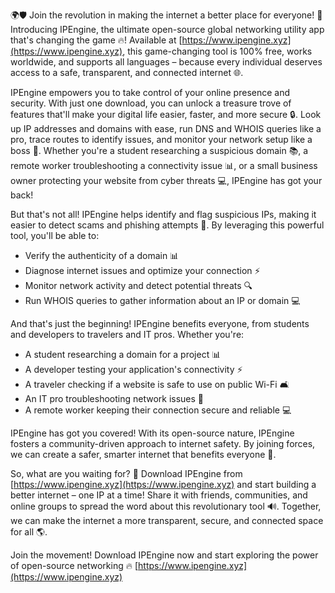 🌍🛡️ Join the revolution in making the internet a better place for everyone! 🚀 Introducing IPEngine, the ultimate open-source global networking utility app that's changing the game 🔥! Available at [https://www.ipengine.xyz](https://www.ipengine.xyz), this game-changing tool is 100% free, works worldwide, and supports all languages – because every individual deserves access to a safe, transparent, and connected internet 🌐.

IPEngine empowers you to take control of your online presence and security. With just one download, you can unlock a treasure trove of features that'll make your digital life easier, faster, and more secure 🔒. Look up IP addresses and domains with ease, run DNS and WHOIS queries like a pro, trace routes to identify issues, and monitor your network setup like a boss 👀. Whether you're a student researching a suspicious domain 📚, a remote worker troubleshooting a connectivity issue 📊, or a small business owner protecting your website from cyber threats 💻, IPEngine has got your back!

But that's not all! IPEngine helps identify and flag suspicious IPs, making it easier to detect scams and phishing attempts 🔴. By leveraging this powerful tool, you'll be able to:

* Verify the authenticity of a domain 📊
* Diagnose internet issues and optimize your connection ⚡️
* Monitor network activity and detect potential threats 🔍
* Run WHOIS queries to gather information about an IP or domain 💻

And that's just the beginning! IPEngine benefits everyone, from students and developers to travelers and IT pros. Whether you're:

* A student researching a domain for a project 📊
* A developer testing your application's connectivity ⚡️
* A traveler checking if a website is safe to use on public Wi-Fi 🛋️
* An IT pro troubleshooting network issues 🔧
* A remote worker keeping their connection secure and reliable 💻

IPEngine has got you covered! With its open-source nature, IPEngine fosters a community-driven approach to internet safety. By joining forces, we can create a safer, smarter internet that benefits everyone 🌟.

So, what are you waiting for? 🤔 Download IPEngine from [https://www.ipengine.xyz](https://www.ipengine.xyz) and start building a better internet – one IP at a time! Share it with friends, communities, and online groups to spread the word about this revolutionary tool 🔊. Together, we can make the internet a more transparent, secure, and connected space for all 🌎.

Join the movement! Download IPEngine now and start exploring the power of open-source networking 🔥 [https://www.ipengine.xyz](https://www.ipengine.xyz)